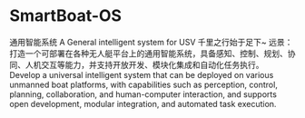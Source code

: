 # SmartBoat-OS
通用智能系统 A General intelligent system for USV 
千里之行始于足下~
远景：打造一个可部署在各种无人艇平台上的通用智能系统，具备感知、控制、规划、协同、人机交互等能力，并支持开放开发、模块化集成和自动化任务执行。
Develop a universal intelligent system that can be deployed on various unmanned boat platforms, with capabilities such as perception, control, planning, collaboration, and human-computer interaction, and supports open development, modular integration, and automated task execution.

